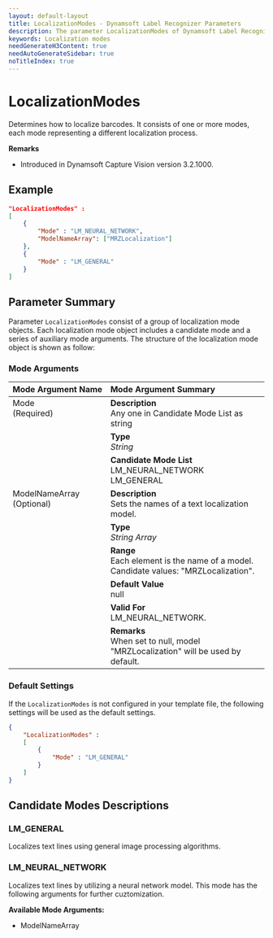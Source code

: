 ```yaml
---
layout: default-layout
title: LocalizationModes - Dynamsoft Label Recognizer Parameters
description: The parameter LocalizationModes of Dynamsoft Label Recognizer defines how to localize text lines.
keywords: Localization modes
needGenerateH3Content: true
needAutoGenerateSidebar: true
noTitleIndex: true
---
```


# LocalizationModes

Determines how to localize barcodes. It consists of one or more modes, each mode representing a different localization process.

**Remarks**

- Introduced in Dynamsoft Capture Vision version 3.2.1000.

## Example

```json
"LocalizationModes" :
[
    {
        "Mode" : "LM_NEURAL_NETWORK",
        "ModelNameArray": ["MRZLocalization"]
    },
    {
        "Mode" : "LM_GENERAL"
    }
]
```

## Parameter Summary

Parameter `LocalizationModes` consist of a group of localization mode objects. Each localization mode object includes a candidate mode and a series of auxiliary mode arguments. The structure of the localization mode object is shown as follow:

### Mode Arguments

<table style = "text-align:left">
    <thead>
        <tr>
            <th nowrap="nowrap">Mode Argument Name</th>
            <th nowrap="nowrap">Mode Argument Summary</th>
        </tr>
    </thead>
    <tr>
        <td rowspan = "3" style="vertical-align:text-top">Mode<br>(Required)</td>
        <td><b>Description</b><br>Any one in Candidate Mode List as string
        </td>
    </tr>
    <tr>
        <td><b>Type</b><br><i>String</i>
        </td>
    </tr>
    <tr>
        <td><b>Candidate Mode List</b><br>
            LM_NEURAL_NETWORK<br>
            LM_GENERAL<br>
        </td>
    </tr>
    <tr>
        <td rowspan = "6" style="vertical-align:text-top">ModelNameArray<br>(Optional)</td>
        <td><b>Description</b><br>Sets the names of a text localization model.
        </td>
    </tr>
    <tr>
        <td><b>Type</b><br><i>String Array</i>
        </td>
    </tr>
    <tr>
        <td><b>Range</b><br>Each element is the name of a model. Candidate values: "MRZLocalization".
        </td>
    </tr>
    <tr>
        <td><b>Default Value</b><br>null
        </td>
    </tr>
    <tr>
        <td><b>Valid For</b><br>LM_NEURAL_NETWORK.
        </td>
    </tr>
    <tr>
        <td><b>Remarks</b><br>When set to null, model "MRZLocalization" will be used by default.
        </td>
    </tr>
</table>

### Default Settings

If the `LocalizationModes` is not configured in your template file, the following settings will be used as the default settings.

```json
{
    "LocalizationModes" : 
    [
        {
            "Mode" : "LM_GENERAL"
        }
    ]
}
```

## Candidate Modes Descriptions

### LM_GENERAL

Localizes text lines using general image processing algorithms.

### LM_NEURAL_NETWORK

Localizes text lines by utilizing a neural network model. This mode has the following arguments for further cuztomization.

**Available Mode Arguments:**

- ModelNameArray

